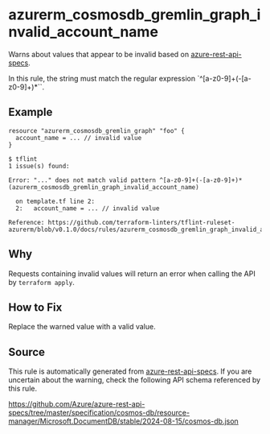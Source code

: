 <!--- This file generated by `tools/apispec-rule-gen/main.go`. DO NOT EDIT --->

# azurerm_cosmosdb_gremlin_graph_invalid_account_name

Warns about values that appear to be invalid based on [azure-rest-api-specs](https://github.com/Azure/azure-rest-api-specs).

In this rule, the string must match the regular expression `^[a-z0-9]+(-[a-z0-9]+)*``.

## Example

```hcl
resource "azurerm_cosmosdb_gremlin_graph" "foo" {
  account_name = ... // invalid value
}
```

```
$ tflint
1 issue(s) found:

Error: "..." does not match valid pattern ^[a-z0-9]+(-[a-z0-9]+)* (azurerm_cosmosdb_gremlin_graph_invalid_account_name)

  on template.tf line 2:
  2:   account_name = ... // invalid value

Reference: https://github.com/terraform-linters/tflint-ruleset-azurerm/blob/v0.1.0/docs/rules/azurerm_cosmosdb_gremlin_graph_invalid_account_name.md

```

## Why

Requests containing invalid values will return an error when calling the API by `terraform apply`.

## How to Fix

Replace the warned value with a valid value.

## Source

This rule is automatically generated from [azure-rest-api-specs](https://github.com/Azure/azure-rest-api-specs). If you are uncertain about the warning, check the following API schema referenced by this rule.

https://github.com/Azure/azure-rest-api-specs/tree/master/specification/cosmos-db/resource-manager/Microsoft.DocumentDB/stable/2024-08-15/cosmos-db.json
